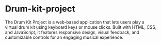 # Drum-kit-project

<p>The Drum Kit Project is a web-based application that lets users play a virtual drum kit using keyboard keys or mouse clicks. Built with HTML, CSS, and JavaScript, it features responsive design, visual feedback, and customizable controls for an engaging musical experience.</P>